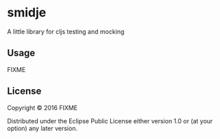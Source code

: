 # smidje

A little library for cljs testing and mocking

## Usage

FIXME

## License

Copyright © 2016 FIXME

Distributed under the Eclipse Public License either version 1.0 or (at
your option) any later version.
